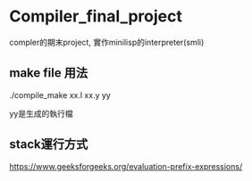 # Compiler_final_project


compler的期末project, 實作minilisp的interpreter(smli)

## 

## make file 用法
./compile_make xx.l xx.y yy

yy是生成的執行檔



## stack運行方式


https://www.geeksforgeeks.org/evaluation-prefix-expressions/
